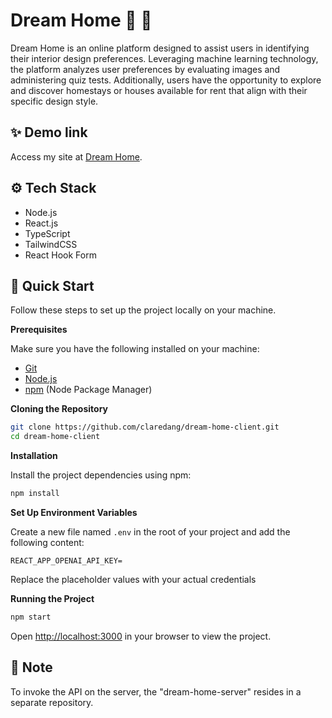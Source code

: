 # Dream Home 🏡 🌟

Dream Home is an online platform designed to assist users in identifying their interior design preferences. Leveraging machine learning technology, the platform analyzes user preferences by evaluating images and administering quiz tests. Additionally, users have the opportunity to explore and discover homestays or houses available for rent that align with their specific design style.

## ✨ Demo link

Access my site at [Dream Home](https://dream-home-server-umber.vercel.app).

## <a name="tech-stack">⚙️ Tech Stack</a>

- Node.js
- React.js
- TypeScript
- TailwindCSS
- React Hook Form

## <a name="quick-start">🤸 Quick Start</a>

Follow these steps to set up the project locally on your machine.

**Prerequisites**

Make sure you have the following installed on your machine:

- [Git](https://git-scm.com/)
- [Node.js](https://nodejs.org/en)
- [npm](https://www.npmjs.com/) (Node Package Manager)

**Cloning the Repository**

```bash
git clone https://github.com/claredang/dream-home-client.git
cd dream-home-client
```

**Installation**

Install the project dependencies using npm:

```bash
npm install
```

**Set Up Environment Variables**

Create a new file named `.env` in the root of your project and add the following content:

```env
REACT_APP_OPENAI_API_KEY=
```

Replace the placeholder values with your actual credentials

**Running the Project**

```bash
npm start
```

Open [http://localhost:3000](http://localhost:3000) in your browser to view the project.

## 📍 Note

To invoke the API on the server, the "dream-home-server" resides in a separate repository.
